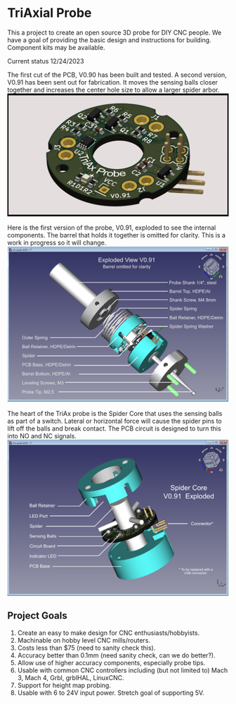 # TriAxial Probe

This a project to create an open source 3D probe for DIY CNC people. We have a goal of providing the basic design and instructions for building.  Component kits may be available. 

Current status 12/24/2023

The first cut of the PCB, V0.90 has been built and tested. A second version, V0.91 has been sent out for fabrication.  It moves the sensing balls closer together and increases the center hole size to allow a larger spider arbor.
![V0.91 PCB](https://github.com/phil-barrett/tri-axial-probe/blob/main/images/3D%20Probe%20V0.91.png "V0.911 PCB")

Here is the first version of the probe, V0.91, exploded to see the internal components. The barrel that holds it together is omitted for clarity. This is a work in progress so it will change.
![V0.91 Exploded](https://github.com/phil-barrett/tri-axial-probe/blob/main/images/probe%20exploded%20V0.91.png "V0.91 Exploded")

The heart of the TriAx probe is the Spider Core that uses the sensing balls as part of a switch.  Lateral or horizontal force will cause the spider pins to lift off the balls and break contact.  The PCB circuit is designed to turn this into NO and NC signals.
![V0.91 Spider Core Exploded](https://github.com/phil-barrett/tri-axial-probe/blob/main/images/spider%20core%20exploded.png "V0.91 Spider Core Exploded")



## Project Goals

1. Create an easy to make design for CNC enthusiasts/hobbyists.
2. Machinable on hobby level CNC mills/routers.
3. Costs less than $75 (need to sanity check this).
4. Accuracy better than 0.1mm (need sanity check, can we do better?).
5. Allow use of higher accuracy components, especially probe tips.
6. Usable with common CNC controllers including (but not limited to) Mach 3, Mach 4, Grbl, grblHAL, LinuxCNC.
7. Support for height map probing.
8. Usable with 6 to 24V input power. Stretch goal of supporting 5V.

